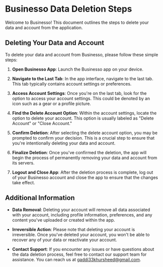 # Businesso Data Deletion Steps

Welcome to Businesso! This document outlines the steps to delete your data and account from the application.

## Deleting Your Data and Account

To delete your data and account from Businesso, please follow these simple steps:

1. **Open Businesso App**: Launch the Businesso app on your device.

2. **Navigate to the Last Tab**: In the app interface, navigate to the last tab. This tab typically contains account settings or preferences.

3. **Access Account Settings**: Once you're on the last tab, look for the option to access your account settings. This could be denoted by an icon such as a gear or a profile picture.

4. **Find the Delete Account Option**: Within the account settings, locate the option to delete your account. This option is usually labeled as "Delete Account" or "Close Account."

5. **Confirm Deletion**: After selecting the delete account option, you may be prompted to confirm your decision. This is a crucial step to ensure that you're intentionally deleting your data and account.

6. **Finalize Deletion**: Once you've confirmed the deletion, the app will begin the process of permanently removing your data and account from its servers.

7. **Logout and Close App**: After the deletion process is complete, log out of your Businesso account and close the app to ensure that the changes take effect.

## Additional Information

- **Data Removal**: Deleting your account will remove all data associated with your account, including profile information, preferences, and any content you've uploaded or created within the app.

- **Irreversible Action**: Please note that deleting your account is irreversible. Once you've deleted your account, you won't be able to recover any of your data or reactivate your account.

- **Contact Support**: If you encounter any issues or have questions about the data deletion process, feel free to contact our support team for assistance. You can reach us at [gaddi33khursheed@gmail.com](mailto:gaddi33khursheed@gmail.com).
